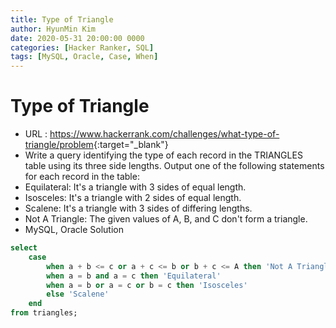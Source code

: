 ```yaml
---
title: Type of Triangle
author: HyunMin Kim
date: 2020-05-31 20:00:00 0000
categories: [Hacker Ranker, SQL]
tags: [MySQL, Oracle, Case, When]
---
```


# Type of Triangle

- URL : <https://www.hackerrank.com/challenges/what-type-of-triangle/problem>{:target="_blank"}
- Write a query identifying the type of each record in the TRIANGLES table using its three side lengths. Output one of the following statements for each record in the table:
- Equilateral: It's a triangle with 3 sides of equal length.
- Isosceles: It's a triangle with 2 sides of equal length.
- Scalene: It's a triangle with 3 sides of differing lengths.
- Not A Triangle: The given values of A, B, and C don't form a triangle.
- MySQL, Oracle Solution

```sql
select 
    case 
        when a + b <= c or a + c <= b or b + c <= A then 'Not A Triangle'
        when a = b and a = c then 'Equilateral'
        when a = b or a = c or b = c then 'Isosceles'
        else 'Scalene'
    end
from triangles;
```